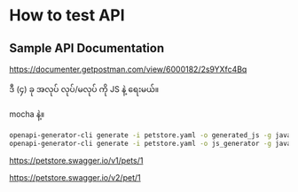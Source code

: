 # How to test API



## Sample API Documentation

https://documenter.getpostman.com/view/6000182/2s9YXfc4Bq


ဒီ (၄) ခု အလုပ် လုပ်/မလုပ် ကို JS နဲ့ ရေးမယ်။

mocha နဲ့။




```bash
openapi-generator-cli generate -i petstore.yaml -o generated_js -g javascript   
openapi-generator-cli generate -i petstore.yaml -o js_generator -g javascript   
```

[](https://petstore.swagger.io/v1/pets/1)


https://petstore.swagger.io/v1/pets/1

https://petstore.swagger.io/v2/pet/1
